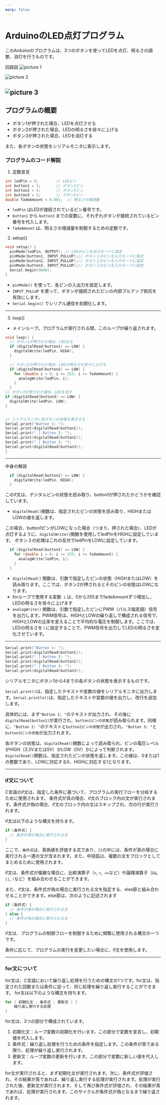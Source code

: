 ```yaml
---
marp: false
---
```


# ArduinoのLED点灯プログラム

このArduinoのプログラムは、3つのボタンを使ってLEDを点灯、明るさの調整、消灯を行うものです。

回路図
![picture 1](images/542421bd1426aabfd2d2302165510ea65aa4889a4b8febbfcb5dc7995a1bd58d.png)  

![picture 2](images/7f367b2d98fe7b44c5edfe78ddd3ba128b74c9b900b141bbc69f7d7b306f8dbe.png)  


![picture 3](images/f926b630c195ebc3f03ccb8808c02bac04156d9e96b19b3d5890916db0765954.png) 
---

## プログラムの概要
* ボタン1が押された場合、LEDを点灯させる
* ボタン2が押された場合、LEDの明るさを徐々に上げる
* ボタン3が押された場合、LEDを消灯する

また、各ボタンの状態をシリアルモニタに表示します。

### プログラムのコード解説
1. 定数宣言
```cpp
int ledPin = 9;        // LEDピン
int button1 = 3;       // ボタン1ピン
int button2 = 4;       // ボタン2ピン
int button3 = 5;       // ボタン3ピン
double fadeAmount = 0.001;  // 明るさの増減量
```
* `ledPin` はLEDが接続されているピン番号です。
* `button1` から `button3` までの変数に、それぞれボタンが接続されているピン番号を代入します。
* `fadeAmount` は、明るさの増減量を制御するための定数です。

2. setup()
```cpp
void setup() {
  pinMode(ledPin, OUTPUT); // LEDのピンを出力モードに設定
  pinMode(button1, INPUT_PULLUP);// ボタン１のピンを入力モードに設定
  pinMode(button2, INPUT_PULLUP);// ボタン２のピンを入力モードに設定
  pinMode(button3, INPUT_PULLUP);// ボタン３のピンを入力モードに設定
  Serial.begin(9600);
}
```
* `pinMode()` を使って、各ピンの入出力を設定します。
* `INPUT_PULLUP` を使って、ボタンが接続されたピンの内部プルアップ抵抗を有効にします。
* `Serial.begin()` でシリアル通信を初期化します。

---
3. loop()
* メインループ。プログラムが実行される間、このループが繰り返されます。

```cpp
void loop() {
  // ボタン1が押された場合、LED光る
  if (digitalRead(button1) == LOW) {
    digitalWrite(ledPin, HIGH);
  }

  // ボタン2が押された場合、LEDの明るさを徐々に上げる
  if (digitalRead(button2) == LOW) {
    for (double i = 0; i <= 255; i += fadeAmount) {
      analogWrite(ledPin, i);
    }
  }
// ボタン3が押された場合、LEDを消す
if (digitalRead(button3) == LOW) {
  digitalWrite(ledPin, LOW);
}


// シリアルモニタに各ボタンの状態を表示する
Serial.print("Button 1: ");
Serial.print(digitalRead(button1));
Serial.print(" | Button 2: ");
Serial.print(digitalRead(button2));
Serial.print(" | Button 3: ");
Serial.print(digitalRead(button3));
}
```
---
中身の解説
```cpp
  if (digitalRead(button1) == LOW) {
    digitalWrite(ledPin, HIGH);
  }
```
このif文は、デジタルピンの状態を読み取り、button1が押されたかどうかを確認しています。

* `digitalRead()`関数は、指定されたピンの状態を読み取り、HIGHまたはLOWの値を返します。

この場合、button1ピンがLOWになった場合（つまり、押された場合）、LEDが点灯するように、`digitalWrite()`関数を使用してledPinをHIGHに設定しています。
ボタン３の処理はこれの反対でledPinをLOWに設定しています。
```cpp
  if (digitalRead(button2) == LOW) {
    for (double i = 0; i <= 255; i += fadeAmount) {
      analogWrite(ledPin, i);
    }
  }
```
* `digitalRead()` 関数は、引数で指定したピンの状態（HIGHまたはLOW）を読み取ります。ここでは、ボタン2が押されるとそのピンの状態はLOWになります。
* forループで使用する変数` i` は、0から255までfadeAmountずつ増加し、LEDの明るさを徐々に上げます
* `analogWrite()` 関数は、引数で指定したピンにPWM（パルス幅変調）信号を出力します。PWM信号は、HIGHとLOWの繰り返しで構成される信号で、HIGHとLOWの比率を変えることで平均的な電圧を制御します。ここでは、LEDの明るさを i に設定することで、PWM信号を出力してLEDの明るさを変化させています。

---
```cpp
Serial.print("Button 1: ");
Serial.print(digitalRead(button1));
Serial.print(" | Button 2: ");
Serial.print(digitalRead(button2));
Serial.print(" | Button 3: ");
Serial.print(digitalRead(button3));
```
シリアルモニタにボタン1から4までの各ボタンの状態を表示するものです。

`Serial.print()`は、指定したテキストや変数の値をシリアルモニタに出力します。`Serial.println()`は、指定したテキストや変数の値を出力し、改行を追加します。

具体的には、まず`"Button 1: "`のテキストが出力され、その後に`digitalRead(button1)`が実行され、`button1ピンの状態`が読み取られます。同様に、`"Button 2: "`のテキストと`button2ピンの状態`が出力され、`"Button 3: "`と`button3ピンの状態`が出力されます。

各ボタンの状態は、`digitalRead()`関数によって読み取られ、ピンの電圧レベルがHIGH（3.3Vまたは5V）かLOW（0V）かによって判断されます。`digitalRead()`関数は、指定されたピンの状態を返します。この値は、0または1の整数であり、LOWに対応する0、HIGHに対応する1となります。

---
### if文について
C言語のif文は、指定した条件に基づいて、プログラムの実行フローを分岐するために使用されます。
条件式が真の場合、if文のブロック内の文が実行されます。条件式が偽の場合、if文のブロック内の文はスキップされ、次の行が実行されます。

if文は以下のような構文を持ちます。
```cpp
if (条件式) {
  // 条件が真の場合に実行される文
}
```
ここで、`条件式`は、真偽値を評価する式であり、`{}`の中には、条件が真の場合に実行される一連の文が含まれます。また、中括弧は、複数の文をブロックとしてまとめるために使用されます。

if文は、条件式が複雑な場合に、比較演算子（`<`, `>`,` ==`など）や論理演算子（`&&`, `||`, `!`など）を組み合わせることができます。

また、if文は、条件式が偽の場合に実行される文を指定する、else節と組み合わせることができます。else節は、次のように記述されます
```cpp
if (条件式) {
  // 条件が真の場合に実行される文
} else {
  // 条件が偽の場合に実行される文
}
```

if文は、プログラムの制御フローを制御するために頻繁に使用される構文の一つです。

条件に応じて、プログラムの実行を変更したい場合に、if文を使用します。

---
### for文について

for文は、C言語において繰り返し処理を行うための構文の1つです。for文は、指定された回数または条件に従って、同じ処理を繰り返し実行することができます。
for文は以下のような構文を持ちます。
```cpp
for ( 初期化文 ; 条件式 ; 更新文 ) {
    繰り返し実行する処理
}
```
for文は、3つの部分で構成されています。
1. 初期化文：ループ変数の初期化を行います。この部分で変数を宣言し、初期値を代入します。
2. 条件式：繰り返し処理を行うための条件を指定します。この条件が真である限り、処理が繰り返し実行されます。
3. 更新文：ループ変数の更新を行います。この部分で変数に新しい値を代入します。

for文が実行されると、まず初期化文が実行されます。次に、条件式が評価され、その結果が真であれば、繰り返し実行する処理が実行されます。処理が実行された後、更新文が実行されます。そして再び条件式が評価され、その結果が真であれば、処理が実行されます。このサイクルが条件式が偽となるまで繰り返されます。


